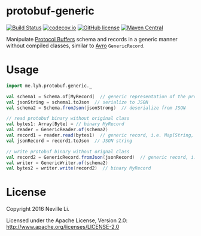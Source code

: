 protobuf-generic
================

[![Build Status](https://travis-ci.org/nevillelyh/protobuf-generic.svg?branch=master)](https://travis-ci.org/nevillelyh/protobuf-generic)
[![codecov.io](https://codecov.io/github/nevillelyh/protobuf-generic/coverage.svg?branch=master)](https://codecov.io/github/nevillelyh/protobuf-generic?branch=master)
[![GitHub license](https://img.shields.io/github/license/nevillelyh/protobuf-generic.svg)](./LICENSE)
[![Maven Central](https://img.shields.io/maven-central/v/me.lyh/protobuf-generic_2.11.svg)](https://maven-badges.herokuapp.com/maven-central/me.lyh/protobuf-generic_2.11)

Manipulate [Protocol Buffers](https://developers.google.com/protocol-buffers/) schema and records in a generic manner without compiled classes, similar to [Avro](https://avro.apache.org/) `GenericRecord`.

# Usage

```scala
import me.lyh.protobuf.generic._

val schema1 = Schema.of[MyRecord]  // generic representation of the protobuf schema
val jsonString = schema1.toJson  // serialize to JSON
val schema2 = Schema.fromJson(jsonStrong)  // deserialize from JSON

// read protobuf binary without original class
val bytes1: Array[Byte] = // binary MyRecord
val reader = GenericReader.of(schema2)
val record1 = reader.read(bytes1)  // generic record, i.e. Map[String, Any]
val jsonRecord = record1.toJson  // JSON string

// write protobuf binary without orignal class
val record2 = GenericRecord.fromJson(jsonRecord)  // generic record, i.e. Map[String, Any]
val writer = GenericWriter.of(schema2)
val bytes2 = writer.write(record2)  // binary MyRecord
```
# License

Copyright 2016 Neville Li.

Licensed under the Apache License, Version 2.0: http://www.apache.org/licenses/LICENSE-2.0
